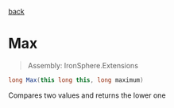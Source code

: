 ﻿

[back](/IronSphere.Extensions/types/LongExtension)

# Max

> Assembly: IronSphere.Extensions

```csharp
long Max(this long this, long maximum)
```

Compares two values and returns the lower one

 